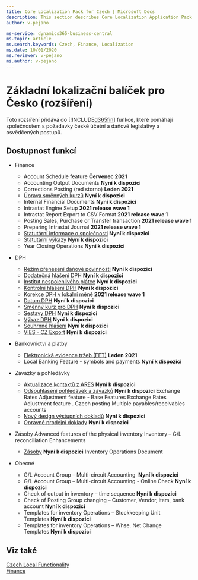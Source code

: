 ```yaml
---
title: Core Localization Pack for Czech | Microsoft Docs
description: This section describes Core Localization Application Pack for Czech extension functionality.
author: v-pejano

ms-service: dynamics365-business-central
ms.topic: article
ms.search.keywords: Czech, Finance, Localization
ms.date: 10/01/2020
ms.reviewer: v-pejano
ms.author: v-pejano
---
```


# Základní lokalizační balíček pro Česko (rozšíření)

Toto rozšíření přidává do [!INCLUDE[d365fin](../../includes/d365fin_md.md)] funkce, které pomáhají společnostem s požadavky české účetní a daňové legislativy a osvědčených postupů.

## Dostupnost funkcí

* Finance
  * Account Schedule feature **Červenec 2021**
  * Accounting Output Documents **Nyní k dispozici**
  * Corrections Posting (red storno) **Leden 2021**
  * [Úprava směnných kurzů](how-to-update-exchange-rate.md) **Nyní k dispozici**
  * Internal Financial Documents **Nyní k dispozici**
  * Intrastat Engine Setup **2021 release wave 1**
  * Intrastat Report Export to CSV Format **2021 release wave 1**
  * Posting Sales, Purchase or Transfer transaction **2021 release wave 1**
  * Preparing Intrastat Journal **2021 release wave 1**
  * [Statutární informace o společnosti](statutory-company-information.md) **Nyní k dispozici**
  * [Statutární výkazy](statutory-statements.md) **Nyní k dispozici**
  * Year Closing Operations **Nyní k dispozici**

* DPH
  * [Režim přenesení daňové povinnosti](how-to-setup-and-post-reverse-charge.md) **Nyní k dispozici**
  * [Dodatečná hlášení DPH](supplementary-vat-statement.md) **Nyní k dispozici**
  * [Institut nespolehlivého plátce](unreliable-payer.md) **Nyní k dispozici**
  * [Kontrolní hlášení DPH](how-to-create-vat-control-report.md) **Nyní k dispozici**
  * [Korekce DPH v lokální měně](how-to-setup-vat-correction-local-currency.md) **2021 release wave 1**
  * [Datum DPH](how-to-setup-vat-date.md) **Nyní k dispozici**
  * [Směnný kurz pro DPH](how-to-setup-vat-exchange-rate.md) **Nyní k dispozici**
  * [Sestavy DPH](czech-vat-reports.md) **Nyní k dispozici**
  * [Výkaz DPH](vat-statement.md) **Nyní k dispozici**
  * [Souhrnné hlášení](vies-cz.md) **Nyní k dispozici**
  * [VIES - CZ Export](how-to-use-vies-cz-export.md) **Nyní k dispozici**

* Bankovnictví a platby
  * [Elektronická evidence tržeb (EET)](eet.md) **Leden 2021**
  * Local Banking Feature - symbols and payments **Nyní k dispozici**

* Závazky a pohledávky
  * [Aktualizace kontaktů z ARES](how-to-update-contacts-from-ares.md) **Nyní k dispozici**
  * [Odsouhlasení pohledávek a závazků](customers-vendors-reconciliations.md) **Nyní k dispozici**
Exchange Rates Adjustment feature - Base Features
Exchange Rates Adjustment feature . Czech posting
Multiple payables/receivables accounts
  * [Nový design výstupních dokladů](new-design-of-output-documents.md) **Nyní k dispozici**
  * [Opravné prodejní doklady](sales-correcting-documents.md) **Nyní k dispozici**

* Zásoby
Advanced features of the physical inventory
Inventory – G/L reconciliation Enhancements
  * [Zásoby](inventory-counting-document.md) **Nyní k dispozici**
Inventory Operations Document

* Obecné
  * G/L Account Group – Multi-circuit Accounting  **Nyní k dispozici**
  * G/L Account Group – Multi-circuit Accounting - Online Check **Nyní k dispozici**
  * Check of output in inventory – time sequence **Nyní k dispozici**
  * Check of Posting Group changing – Customer, Vendor, item, bank account **Nyní k dispozici**
  * Templates for inventory Operations – Stockkeeping Unit Templates **Nyní k dispozici**
  * Templates for inventory Operations – Whse. Net Change Templates **Nyní k dispozici**

## Viz také  

[Czech Local Functionality](czech-local-functionality.md)  
[Finance](finance.md)
